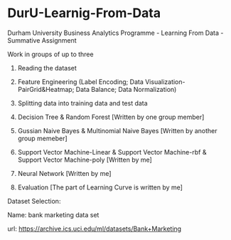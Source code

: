 # DurU-Learnig-From-Data

Durham University Business Analytics Programme - Learning From Data - Summative Assignment

Work in groups of up to three

1. Reading the dataset

2. Feature Engineering (Label Encoding; Data Visualization-PairGrid&Heatmap; Data Balance; Data Normalization)

3. Splitting data into training data and test data

4. Decision Tree & Random Forest [Written by one group member]

5. Gussian Naive Bayes & Multinomial Naive Bayes [Written by another group memeber]

6. Support Vector Machine-Linear & Support Vector Machine-rbf & Support Vector Machine-poly [Written by me]

7. Neural Network [Written by me]

8. Evaluation [The part of Learning Curve is written by me]


Dataset Selection:

Name: bank marketing data set 

url: https://archive.ics.uci.edu/ml/datasets/Bank+Marketing

